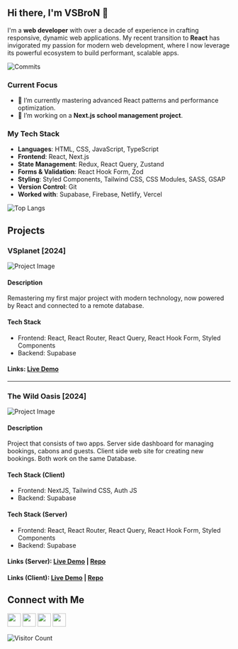 ## Hi there, I'm VSBroN 👋

I'm a **web developer** with over a decade of experience in crafting responsive, dynamic web applications. My recent transition to **React** has invigorated my passion for modern web development, where I now leverage its powerful ecosystem to build performant, scalable apps.

![Commits](https://github-profile-trophy.vercel.app/?username=vsbron&title=Commit&theme=tokyonight)

### Current Focus
- 🌱 I’m currently mastering advanced React patterns and performance optimization.
- 🔭 I’m working on a **Next.js school management project**.

### My Tech Stack
- **Languages**: HTML, CSS, JavaScript, TypeScript
- **Frontend**: React, Next.js
- **State Management**: Redux, React Query, Zustand
- **Forms & Validation**: React Hook Form, Zod
- **Styling**: Styled Components, Tailwind CSS, CSS Modules, SASS, GSAP
- **Version Control**: Git
- **Worked with**: Supabase, Firebase, Netlify, Vercel

![Top Langs](https://github-readme-stats.vercel.app/api/top-langs/?username=vsbron&layout=compact&theme=gotham)

## Projects 

### VSplanet [2024]
![Project Image](https://i.ibb.co/R3Ct5JP/vsplanet-preview.png)
#### Description
Remastering my first major project with modern technology, now powered by React and connected to a remote database.

#### Tech Stack
- Frontend: React, React Router, React Query, React Hook Form, Styled Components
- Backend: Supabase

#### Links: [Live Demo](https://vsplanet.netlify.app)
---------------------------------------
### The Wild Oasis [2024]
![Project Image](https://i.ibb.co/ssNB3nB/the-wild-oasis-preview.png)

#### Description
Project that consists of two apps. Server side dashboard for managing bookings, cabons and guests. Client side web site for creating new bookings. Both work on the same Database.

#### Tech Stack (Client)
- Frontend: NextJS, Tailwind CSS, Auth JS
- Backend: Supabase

#### Tech Stack (Server)
- Frontend: React, React Router, React Query, React Hook Form, Styled Components
- Backend: Supabase

#### Links (Server): [Live Demo](https://vsbron-course-react2024-wild-oasis.vercel.app/) | [Repo](https://github.com/vsbron/course-react2024-the-wild-oasis)
#### Links (Client): [Live Demo](https://vsbron-course-nextjs2024-wild-oasis.vercel.app/) | [Repo](https://github.com/vsbron/course-nextJs2024-the-wild-oasis)

## Connect with Me
<p align="left">
  <a href="https://instagram.com/vsbron" target="blank"><img src="https://i.ibb.co/BzLPXmL/instagram.png" alt="" height="30" width="30" /></a>
  <a href="https://www.linkedin.com/in/vsbron/" target="blank"><img src="https://i.ibb.co/94wr4Lc/linkedin.png" alt="" height="30" width="30" /></a>
  <a href="https://www.reddit.com/user/VSBroN/" target="blank"><img src="https://i.ibb.co/wS5xmPv/reddit.png" alt="" height="30" width="30" /></a>
  <a href="https://t.me/vsbron" target="blank"><img src="https://i.ibb.co/4S4g8D5/telegram.png" alt="" height="30" width="30" /></a>
</p>

![Visitor Count](https://komarev.com/ghpvc/?username=vsbron&color=blue)
